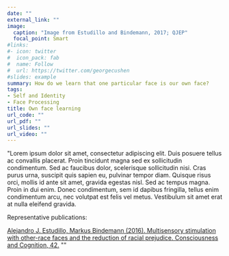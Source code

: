 ```yaml
---
date: ""
external_link: ""
image:
  caption: "Image from Estudillo and Bindemann, 2017; QJEP"
  focal_point: Smart
#links:
#- icon: twitter
#  icon_pack: fab
#  name: Follow
#  url: https://twitter.com/georgecushen
#slides: example
summary: How do we learn that one particular face is our own face?
tags:
- Self and Identity
- Face Processing
title: Own face learning
url_code: ""
url_pdf: ""
url_slides: ""
url_video: ""
---
```


"Lorem ipsum dolor sit amet, consectetur adipiscing elit. Duis posuere tellus ac convallis placerat. Proin tincidunt magna sed ex sollicitudin condimentum. Sed ac faucibus dolor, scelerisque sollicitudin nisi. Cras purus urna, suscipit quis sapien eu, pulvinar tempor diam. Quisque risus orci, mollis id ante sit amet, gravida egestas nisl. Sed ac tempus magna. Proin in dui enim. Donec condimentum, sem id dapibus fringilla, tellus enim condimentum arcu, nec volutpat est felis vel metus. Vestibulum sit amet erat at nulla eleifend gravida.

Representative publications:

[Alejandro J. Estudillo, Markus Bindemann (2016). Multisensory stimulation with other-race faces and the reduction of racial prejudice. Consciousness and Cognition, 42.](https://alejandro-estudillo.netlify.app/publication/estudillo-bindemann-2016/)
""
